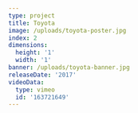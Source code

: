 ```yaml
---
type: project
title: Toyota
image: /uploads/toyota-poster.jpg
index: 2
dimensions:
  height: '1'
  width: '1'
banner: /uploads/toyota-banner.jpg
releaseDate: '2017'
videoData:
  type: vimeo
  id: '163721649'
---
```


